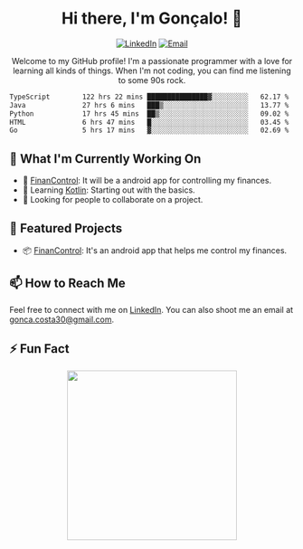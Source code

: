 <h1 align="center">Hi there, I'm Gonçalo! 👋</h1>

<p align="center">
  <!--<a href="https://your-website.com"><img src="https://img.shields.io/badge/-Portfolio-ff69b4" alt="Portfolio"></a>-->
  <a href="https://www.linkedin.com/in/gonçalo-costa-946693229/"><img src="https://img.shields.io/badge/-LinkedIn-0077b5" alt="LinkedIn"></a>
  <a href="mailto:youremail@example.com"><img src="https://img.shields.io/badge/-Email-e74c3c" alt="Email"></a>
</p>

<p align="center">Welcome to my GitHub profile! I'm a passionate programmer with a love for learning all kinds of things. When I'm not coding, you can find me listening to some 90s rock.</p>
<!--START_SECTION:waka-->

```txt
TypeScript        122 hrs 22 mins ███████████████▓░░░░░░░░░   62.17 %
Java              27 hrs 6 mins   ███▒░░░░░░░░░░░░░░░░░░░░░   13.77 %
Python            17 hrs 45 mins  ██▒░░░░░░░░░░░░░░░░░░░░░░   09.02 %
HTML              6 hrs 47 mins   █░░░░░░░░░░░░░░░░░░░░░░░░   03.45 %
Go                5 hrs 17 mins   ▓░░░░░░░░░░░░░░░░░░░░░░░░   02.69 %
```

<!--END_SECTION:waka-->
## 🚀 What I'm Currently Working On

- 🔭 [FinanControl](https://github.com/Costa-atsoC/FinanControl): It will be a android app for controlling my finances.
- 🌱 Learning [Kotlin](https://kotlinlang.org): Starting out with the basics.
- 👯 Looking for people to collaborate on a project.

## 🌟 Featured Projects

- 📦 [FinanControl](https://github.com/Costa-atsoC/FinanControl): It's an android app that helps me control my finances.

## 📫 How to Reach Me

Feel free to connect with me on [LinkedIn](https://www.linkedin.com/in/gonçalo-costa-946693229/). You can also shoot me an email at gonca.costa30@gmail.com.

## ⚡ Fun Fact

<p align="center">
  <img src="https://user-images.githubusercontent.com/94967933/186885482-cef89a83-9e5e-4edd-b81f-f54ed5b15e6e.jpg" width=300 />
</p>

